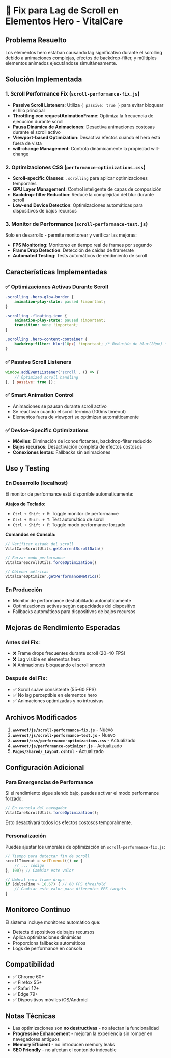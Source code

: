 # 🚀 Fix para Lag de Scroll en Elementos Hero - VitalCare

## Problema Resuelto
Los elementos hero estaban causando lag significativo durante el scrolling debido a animaciones complejas, efectos de backdrop-filter, y múltiples elementos animados ejecutándose simultáneamente.

## Solución Implementada

### 1. **Scroll Performance Fix** (`scroll-performance-fix.js`)
- **Passive Scroll Listeners**: Utiliza `{ passive: true }` para evitar bloquear el hilo principal
- **Throttling con requestAnimationFrame**: Optimiza la frecuencia de ejecución durante scroll
- **Pausa Dinámica de Animaciones**: Desactiva animaciones costosas durante el scroll activo
- **Viewport-based Optimization**: Desactiva efectos cuando el hero está fuera de vista
- **will-change Management**: Controla dinámicamente la propiedad will-change

### 2. **Optimizaciones CSS** (`performance-optimizations.css`)
- **Scroll-specific Classes**: `.scrolling` para aplicar optimizaciones temporales
- **GPU Layer Management**: Control inteligente de capas de composición
- **Backdrop-filter Reduction**: Reduce la complejidad del blur durante scroll
- **Low-end Device Detection**: Optimizaciones automáticas para dispositivos de bajos recursos

### 3. **Monitor de Performance** (`scroll-performance-test.js`)
Solo en desarrollo - permite monitorear y verificar las mejoras:
- **FPS Monitoring**: Monitoreo en tiempo real de frames por segundo
- **Frame Drop Detection**: Detección de caídas de framerate
- **Automated Testing**: Tests automáticos de rendimiento de scroll

## Características Implementadas

### ✅ Optimizaciones Activas Durante Scroll
```css
.scrolling .hero-glow-border {
    animation-play-state: paused !important;
}

.scrolling .floating-icon {
    animation-play-state: paused !important;
    transition: none !important;
}

.scrolling .hero-content-container {
    backdrop-filter: blur(10px) !important; /* Reducido de blur(20px) */
}
```

### ✅ Passive Scroll Listeners
```javascript
window.addEventListener('scroll', () => {
    // Optimized scroll handling
}, { passive: true });
```

### ✅ Smart Animation Control
- Animaciones se pausan durante scroll activo
- Se reactivan cuando el scroll termina (100ms timeout)
- Elementos fuera de viewport se optimizan automáticamente

### ✅ Device-Specific Optimizations
- **Móviles**: Eliminación de iconos flotantes, backdrop-filter reducido
- **Bajos recursos**: Desactivación completa de efectos costosos
- **Conexiones lentas**: Fallbacks sin animaciones

## Uso y Testing

### En Desarrollo (localhost)
El monitor de performance está disponible automáticamente:

**Atajos de Teclado:**
- `Ctrl + Shift + M`: Toggle monitor de performance
- `Ctrl + Shift + T`: Test automático de scroll
- `Ctrl + Shift + P`: Toggle modo performance forzado

**Comandos en Consola:**
```javascript
// Verificar estado del scroll
VitalCareScrollUtils.getCurrentScrollData()

// Forzar modo performance
VitalCareScrollUtils.forceOptimization()

// Obtener métricas
VitalCareOptimizer.getPerformanceMetrics()
```

### En Producción
- Monitor de performance deshabilitado automáticamente
- Optimizaciones activas según capacidades del dispositivo
- Fallbacks automáticos para dispositivos de bajos recursos

## Mejoras de Rendimiento Esperadas

### Antes del Fix:
- ❌ Frame drops frecuentes durante scroll (20-40 FPS)
- ❌ Lag visible en elementos hero
- ❌ Animaciones bloqueando el scroll smooth

### Después del Fix:
- ✅ Scroll suave consistente (55-60 FPS)
- ✅ No lag perceptible en elementos hero
- ✅ Animaciones optimizadas y no intrusivas

## Archivos Modificados

1. **`wwwroot/js/scroll-performance-fix.js`** - Nuevo
2. **`wwwroot/js/scroll-performance-test.js`** - Nuevo  
3. **`wwwroot/css/performance-optimizations.css`** - Actualizado
4. **`wwwroot/js/performance-optimizer.js`** - Actualizado
5. **`Pages/Shared/_Layout.cshtml`** - Actualizado

## Configuración Adicional

### Para Emergencias de Performance
Si el rendimiento sigue siendo bajo, puedes activar el modo performance forzado:

```javascript
// En consola del navegador
VitalCareScrollUtils.forceOptimization();
```

Esto desactivará todos los efectos costosos temporalmente.

### Personalización
Puedes ajustar los umbrales de optimización en `scroll-performance-fix.js`:

```javascript
// Tiempo para detectar fin de scroll
scrollTimeout = setTimeout(() => {
    // ... código
}, 100); // Cambiar este valor

// Umbral para frame drops
if (deltaTime > 16.67) { // 60 FPS threshold
    // Cambiar este valor para diferentes FPS targets
}
```

## Monitoreo Continuo

El sistema incluye monitoreo automático que:
- Detecta dispositivos de bajos recursos
- Aplica optimizaciones dinámicas
- Proporciona fallbacks automáticos
- Logs de performance en consola

## Compatibilidad

- ✅ Chrome 60+
- ✅ Firefox 55+
- ✅ Safari 12+
- ✅ Edge 79+
- ✅ Dispositivos móviles iOS/Android

## Notas Técnicas

- Las optimizaciones son **no destructivas** - no afectan la funcionalidad
- **Progressive Enhancement** - mejoran la experiencia sin romper en navegadores antiguos
- **Memory Efficient** - no introducen memory leaks
- **SEO Friendly** - no afectan el contenido indexable 